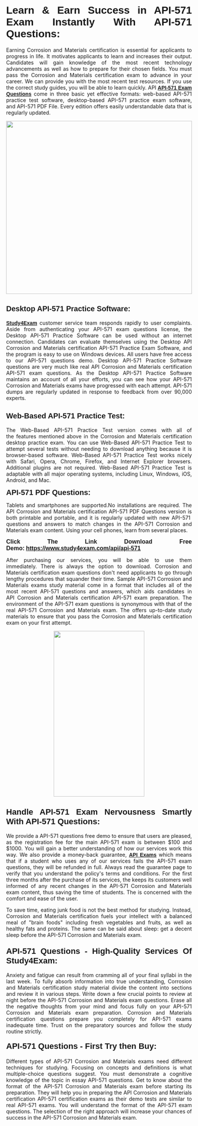 <h1 style="text-align: justify;"><span style="font-family:Tahoma,Geneva,sans-serif;"><strong>Learn & Earn Success in API-571 Exam Instantly With API-571 Questions:</strong></span></h1>

<p style="text-align: justify;">Earning Corrosion and Materials certification is essential for applicants to progress in life. It motivates applicants to learn and increases their output. Candidates will gain knowledge of the most recent technology advancements as well as how to prepare for their chosen fields. You must pass the Corrosion and Materials certification exam to advance in your career. We can provide you with the most recent test resources. If you use the correct study guides, you will be able to learn quickly. API <a href="https://www.study4exam.com/api/api-571" target="_blank"><span style="font-family:Tahoma,Geneva,sans-serif;"><strong>API-571 Exam Questions</strong></span></a> come in three basic yet effective formats: web-based API-571 practice test software, desktop-based API-571 practice exam software, and API-571 PDF File. Every edition offers easily understandable data that is regularly updated.</p>

<p style="text-align: justify;"><a href="https://www.study4exam.com/api/api-571" target="_blank"><img alt="" src="https://lh3.googleusercontent.com/pw/AM-JKLVq_oPqfp0-n5zn4yqAoyjjcA2yO-jT5Cm68rj_xPcdsmakSaLzyxJ8unsRMKMdGkmOINvzyM17CwNHdrz3aK03FYcCewHDEYJs7lAvJLcrBifJ5qSpkhSIJgPhz-7dSY7ixq9ev6p4G2ds_VnujUaf=w1366-h530-no?authuser=0" style="width: 100%; height: 470px;" /></a></p>

<h2 style="text-align: justify;"><span style="font-family:Tahoma,Geneva,sans-serif;"><strong><span style="font-size:20px;">Desktop API-571 Practice Software:</span></strong></span></h2>

<p style="text-align: justify;"><a href="https://www.study4exam.com/" target="_blank"><span style="font-family:Tahoma,Geneva,sans-serif;"><strong>Study4Exam</strong></span></a> customer service team responds rapidly to user complaints. Aside from authenticating your API-571 exam questions license, the Desktop API-571 Practice Software can be used without an internet connection. Candidates can evaluate themselves using the Desktop API Corrosion and Materials certification API-571 Practice Exam Software, and the program is easy to use on Windows devices. All users have free access to our API-571 questions demo. Desktop API-571 Practice Software questions are very much like real API Corrosion and Materials certification API-571 exam questions. As the Desktop API-571 Practice Software maintains an account of all your efforts, you can see how your API-571 Corrosion and Materials exams have progressed with each attempt. API-571 dumps are regularly updated in response to feedback from over 90,000 experts.</p>

<h2 style="text-align: justify;"><strong><span style="font-family:Tahoma,Geneva,sans-serif;"><span style="font-size:20px;">Web-Based API-571 Practice Test:</span></span></strong></h2>

<p style="text-align: justify;">The Web-Based API-571 Practice Test version comes with all of the features mentioned above in the Corrosion and Materials certification desktop practice exam. You can use Web-Based API-571 Practice Test to attempt several tests without needing to download anything because it is browser-based software. Web-Based API-571 Practice Test works nicely with Safari, Opera, Chrome, Firefox, and Internet Explorer browsers. Additional plugins are not required. Web-Based API-571 Practice Test is adaptable with all major operating systems, including Linux, Windows, iOS, Android, and Mac.</p>

<p style="text-align: justify;"><strong><span style="font-family:Tahoma,Geneva,sans-serif;"><span style="font-size:20px;">API-571 PDF Questions:</span></span></strong></p>

<p style="text-align: justify;">Tablets and smartphones are supported.No installations are required. The API Corrosion and Materials certification API-571 PDF Questions version is both printable and portable, and it is regularly updated with new API-571  questions and answers to match changes in the API-571 Corrosion and Materials exam content. Using your cell phones, learn from several places.</p>

<p style="text-align: justify;"><strong><span style="font-size:16px;"><span style="font-family:Tahoma,Geneva,sans-serif;">Click The Link Download Free Demo:</span></span></strong> <strong><span style="font-size:16px;"><span style="font-family:Tahoma,Geneva,sans-serif;"><a href="https://www.study4exam.com/api/api-571" target="_blank">https://www.study4exam.com/api/api-571</a></span></span></strong></p>

<p style="text-align: justify;">After purchasing our services, you will be able to use them immediately. There is always the option to download. Corrosion and Materials certification exam questions don't need applicants to go through lengthy procedures that squander their time. Sample API-571 Corrosion and Materials exams study material come in a format that includes all of the most recent API-571 questions and answers, which aids candidates in API Corrosion and Materials certification API-571 exam preparation. The environment of the API-571 exam questions is synonymous with that of the real API-571 Corrosion and Materials exam. The offers up-to-date study materials to ensure that you pass the Corrosion and Materials certification exam on your first attempt.</p>

<p style="text-align: center;"><a href="https://www.study4exam.com/api/api-571" target="_blank"><img alt="" src="https://lh3.googleusercontent.com/pw/AM-JKLXfNjhwPiMVy0ctVShSUYpvTBudxxEKSjIvWyQcQ4fkjC7tw4fAHzQCxVumweZ4lZywWu345GH-ksy4ecL_MjJ_HOMVvBbLXRtkP9fACCrcmZAb4vVtcna_wHGfpzNHbsqs91m4DXRGfOMJpFZl-Ci9=w650-h649-no?authuser=0" style="width: 70%; height: 450px;" /></a></p>

<h2 style="text-align: justify;"><strong><span style="font-size:22px;"><span style="font-family:Tahoma,Geneva,sans-serif;">Handle API-571 Exam Nervousness Smartly With API-571 Questions:</span></span></strong></h2>

<p style="text-align: justify;">We provide a API-571 questions free demo to ensure that users are pleased, as the registration fee for the main API-571 exam is between $100 and $1000. You will gain a better understanding of how our services work this way. We also provide a money-back guarantee, <a href="https://www.study4exam.com/api-exams" target="_blank"><span style="font-family:Tahoma,Geneva,sans-serif;"><strong>API Exams</strong></span></a> which means that if a student who uses any of our services fails the API-571 exam questions, they will be refunded in full. Always read the guarantee page to verify that you understand the policy's terms and conditions. For the first three months after the purchase of its services, the keeps its customers well informed of any recent changes in the API-571 Corrosion and Materials exam content, thus saving the time of students. The is concerned with the comfort and ease of the user.</p>

<p style="text-align: justify;">To save time, eating junk food is not the best method for studying. Instead, Corrosion and Materials certification fuels your intellect with a balanced meal of "brain foods" including fresh vegetables and fruits, as well as healthy fats and proteins. The same can be said about sleep: get a decent sleep before the API-571 Corrosion and Materials exam.</p>

<h3 style="text-align: justify;"><span style="font-family:Tahoma,Geneva,sans-serif;"><strong><span style="font-size:22px;">API-571 Questions - High-Quality Services Of Study4Exam:</span></strong></span></h3>

<p style="text-align: justify;">Anxiety and fatigue can result from cramming all of your final syllabi in the last week. To fully absorb information into true understanding, Corrosion and Materials certification study material divide the content into sections and review it in various steps. Write down a few crucial points to review at night before the API-571 Corrosion and Materials exam questions. Erase all the negative thoughts from your mind and focus fully on your API-571 Corrosion and Materials exam preparation. Corrosion and Materials certification questions prepare you completely for API-571 exams inadequate time. Trust on the preparatory sources and follow the study routine strictly. </p>

<h4 style="text-align: justify;"><span style="font-family:Tahoma,Geneva,sans-serif;"><strong><span style="font-size:22px;">API-571 Questions - First Try then Buy:</span></strong></span></h4>

<p style="text-align: justify;">Different types of API-571 Corrosion and Materials exams need different techniques for studying. Focusing on concepts and definitions is what multiple-choice questions suggest. You must demonstrate a cognitive knowledge of the topic in essay API-571 questions. Get to know about the format of the API-571 Corrosion and Materials exam before starting its preparation. They will help you in preparing the API Corrosion and Materials certification API-571 certification exams as their demo tests are similar to real API-571 exams. You will understand the format of the API-571 exam questions. The selection of the right approach will increase your chances of success in the API-571 Corrosion and Materials exam.</p>
